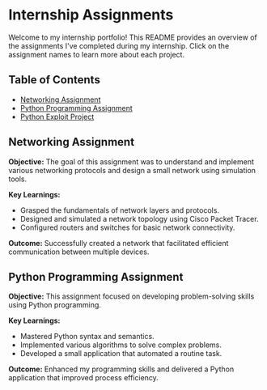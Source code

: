 # Internship Assignments

Welcome to my internship portfolio! This README provides an overview of the assignments I've completed during my internship. Click on the assignment names to learn more about each project.

## Table of Contents
- [Networking Assignment](https://github.com/Vinayakgupta1/Albus_Sec_Internship_Assignment_Vinayak/tree/main/Networking_Assignment)
- [Python Programming Assignment](https://github.com/Vinayakgupta1/Albus_Sec_Internship_Assignment_Vinayak/tree/main/Python_Web_Exploit_Dev_Assignment)
- [Python Exploit Project](https://github.com/Vinayakgupta1/Albus_Sec_Internship_Assignment_Vinayak/tree/main/Python_Web_Exploit_Dev_Projects)

## Networking Assignment
**Objective:** The goal of this assignment was to understand and implement various networking protocols and design a small network using simulation tools.

**Key Learnings:**
- Grasped the fundamentals of network layers and protocols.
- Designed and simulated a network topology using Cisco Packet Tracer.
- Configured routers and switches for basic network connectivity.

**Outcome:** Successfully created a network that facilitated efficient communication between multiple devices.

## Python Programming Assignment
**Objective:** This assignment focused on developing problem-solving skills using Python programming.

**Key Learnings:**
- Mastered Python syntax and semantics.
- Implemented various algorithms to solve complex problems.
- Developed a small application that automated a routine task.

**Outcome:** Enhanced my programming skills and delivered a Python application that improved process efficiency.
